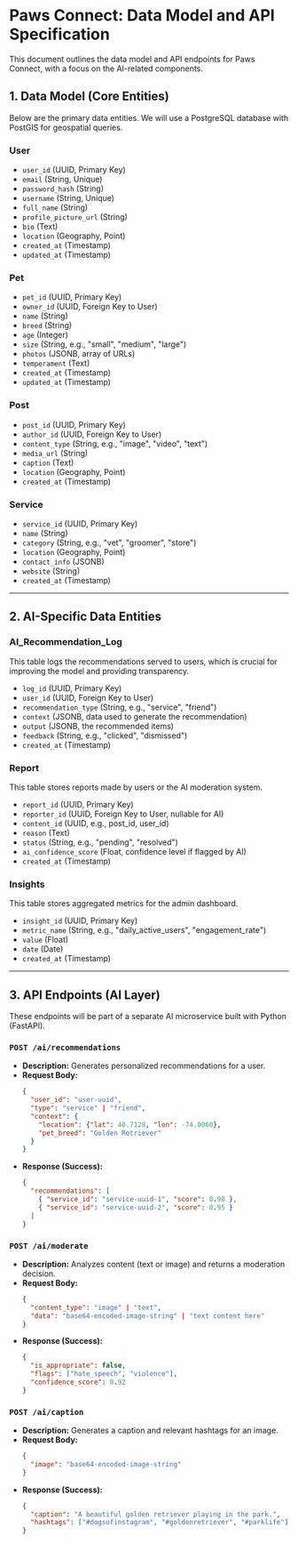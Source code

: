 
# Paws Connect: Data Model and API Specification

This document outlines the data model and API endpoints for Paws Connect, with a focus on the AI-related components.

## 1. Data Model (Core Entities)

Below are the primary data entities. We will use a PostgreSQL database with PostGIS for geospatial queries.

### User
- `user_id` (UUID, Primary Key)
- `email` (String, Unique)
- `password_hash` (String)
- `username` (String, Unique)
- `full_name` (String)
- `profile_picture_url` (String)
- `bio` (Text)
- `location` (Geography, Point)
- `created_at` (Timestamp)
- `updated_at` (Timestamp)

### Pet
- `pet_id` (UUID, Primary Key)
- `owner_id` (UUID, Foreign Key to User)
- `name` (String)
- `breed` (String)
- `age` (Integer)
- `size` (String, e.g., "small", "medium", "large")
- `photos` (JSONB, array of URLs)
- `temperament` (Text)
- `created_at` (Timestamp)
- `updated_at` (Timestamp)

### Post
- `post_id` (UUID, Primary Key)
- `author_id` (UUID, Foreign Key to User)
- `content_type` (String, e.g., "image", "video", "text")
- `media_url` (String)
- `caption` (Text)
- `location` (Geography, Point)
- `created_at` (Timestamp)

### Service
- `service_id` (UUID, Primary Key)
- `name` (String)
- `category` (String, e.g., "vet", "groomer", "store")
- `location` (Geography, Point)
- `contact_info` (JSONB)
- `website` (String)
- `created_at` (Timestamp)

--- 

## 2. AI-Specific Data Entities

### AI_Recommendation_Log
This table logs the recommendations served to users, which is crucial for improving the model and providing transparency.
- `log_id` (UUID, Primary Key)
- `user_id` (UUID, Foreign Key to User)
- `recommendation_type` (String, e.g., "service", "friend")
- `context` (JSONB, data used to generate the recommendation)
- `output` (JSONB, the recommended items)
- `feedback` (String, e.g., "clicked", "dismissed")
- `created_at` (Timestamp)

### Report
This table stores reports made by users or the AI moderation system.
- `report_id` (UUID, Primary Key)
- `reporter_id` (UUID, Foreign Key to User, nullable for AI)
- `content_id` (UUID, e.g., post_id, user_id)
- `reason` (Text)
- `status` (String, e.g., "pending", "resolved")
- `ai_confidence_score` (Float, confidence level if flagged by AI)
- `created_at` (Timestamp)

### Insights
This table stores aggregated metrics for the admin dashboard.
- `insight_id` (UUID, Primary Key)
- `metric_name` (String, e.g., "daily_active_users", "engagement_rate")
- `value` (Float)
- `date` (Date)
- `created_at` (Timestamp)

--- 

## 3. API Endpoints (AI Layer)

These endpoints will be part of a separate AI microservice built with Python (FastAPI).

### `POST /ai/recommendations`
- **Description:** Generates personalized recommendations for a user.
- **Request Body:**
  ```json
  {
    "user_id": "user-uuid",
    "type": "service" | "friend",
    "context": {
      "location": {"lat": 40.7128, "lon": -74.0060},
      "pet_breed": "Golden Retriever"
    }
  }
  ```
- **Response (Success):**
  ```json
  {
    "recommendations": [
      { "service_id": "service-uuid-1", "score": 0.98 },
      { "service_id": "service-uuid-2", "score": 0.95 }
    ]
  }
  ```

### `POST /ai/moderate`
- **Description:** Analyzes content (text or image) and returns a moderation decision.
- **Request Body:**
  ```json
  {
    "content_type": "image" | "text",
    "data": "base64-encoded-image-string" | "text content here"
  }
  ```
- **Response (Success):**
  ```json
  {
    "is_appropriate": false,
    "flags": ["hate_speech", "violence"],
    "confidence_score": 0.92
  }
  ```

### `POST /ai/caption`
- **Description:** Generates a caption and relevant hashtags for an image.
- **Request Body:**
  ```json
  {
    "image": "base64-encoded-image-string"
  }
  ```
- **Response (Success):**
  ```json
  {
    "caption": "A beautiful golden retriever playing in the park.",
    "hashtags": ["#dogsofinstagram", "#goldenretriever", "#parklife"]
  }
  ```
